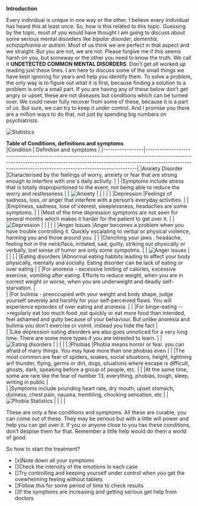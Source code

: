 **Introduction**

Every individual is unique in one way or the other. I believe every individual has heard this at least once.  So, how is this related to this topic. Guessing by the topic, most of you would have thought I am going to discuss about some serious mental disorders like *bipolar disorder, dementia, schizophrenia or autism*. 
Most of us think we are perfect in that aspect and we straight. But you are not, we are not. Please forgive me if this seems harsh on you, but someway or the other you need to know the truth. We call it **UNDETECTED COMMON MENTAL DISORDERS**. Don’t get all worked up reading just these lines. 
I am here to discuss some of the small things we have kept ignoring for years and help you identify them. To solve a problem, the only way is to figure out what it is first, because finding a solution to a problem is only a small part. 
If you are having any of these below don’t get angry or upset, these are not diseases but conditions which can be turned over. We could never fully recover from some of these, because it is a part of us. But sure, we can try to keep it under control. And I promise you there are a million ways to do that, not just by spending big numbers on psychiatrists.

![Statistics](https://marlin-prod.literatumonline.com/cms/attachment/61a6b651-c370-4bcc-b67c-a37d93a9931a/gr4_lrg.jpg)

**Table of Conditions, definitions and symptoms**                                                                                                                                                                                                                    
|Condition        | Definition and symptoms                                                                                                                                                                                                                |
|-----------------|--------------------------------------------------------------------------------------------------------------------------------------------------------------------------------------------------------------------------------------|
|Anxiety Disorder |Characterised by the feelings of worry, anxiety or fear that are strong enough to interfere with one's daily activity. 					                                                                                             |
|                 |Symptoms include stress that is totally disproportioned to the event, not being able to reduce the worry and restlessness                                                                                                             |
|      ![Anxiety](https://adaa.org/sites/default/files/Anxiety%20vs%20Anxiety%20Disorders%20Infographic.png)         |                                                                                                                                                                                     |
|                 |                                                                                                                                                                                                                                      |
|Depression		  |Feelings of sadness, loss, or anger that interfere with a person’s everyday activities.											                                                                                                     |
|                 |Emptiness, sadness, lose of interest, sleeplessness, headaches are some symptoms.	                                                                                                                                                 |
|                 |Most of the time depression symptoms are not seen for several months which makes it harder for the patient to get over it.                                                                                                            |
|                   ![Depression](https://dxe4ut1yp4dmw.cloudfront.net/3-anxiety-depression-symptoms-overlap.png)       |                                                                                                                                                                         |
|                 |                                                                                                                                                                                                                                      |
|Anger  Issues	  |Anger becomes a problem when you have trouble controlling it. Quickly escalating to verbal or physical violence, harming you and those around you.							                                                         |
|                 |Clenching your jaws , headache, feeling hot in the neck/face, irritated, sad, guilty, striking out physically or verbally, lost sense of humor are only some sympotms.                                                                |
|                         ![Anger issues](https://study.com/cimages/multimages/16/masks_of_anger_.png)                  |                                                                                                                                                                                               |
|                 |                                                                                                                                                                                                                                      |
|Eating disorders |Abnormal eating habbits leading to affect your body physically, mentally and socially. Eating disorder can be lack of eating or over eating											                                                 |
|                 |For anorexia - excessive limiting of calories, excessive exercise, vomiting after eating. Efforts to reduce weight, when you are in correct weight or worse, when you are underweight and deadly self-starvation. 					 |						
|                 |For bulimia - preoccupied with your weight and body shape, judge yourself severely and harshly for your self-perceived flaws. You will experience episodes of over eating and anorexia. 											     |
|                 |For binge-eating -->regularly eat too much food ,eat quickly or eat more food than intended, feel ashamed and guity because of your behaviour. But unlike anorexia and bulimia you don't exercise or vomit, instead you hide the fact |										
|                 |Like depression eating disorders are also goes unnoticed for a very long time. There are some more types if you are intrested to learn. 											                                                     |
|                 ![Eating disorders](https://www.thediabetescouncil.com/wp-content/uploads/2017/09/eating-disorder-stats-in-us-600x564.jpg)    |                                                                                                                                                                              |
|                 |                                                                                                                                                                                                                                      |
|Phobias 		  |Phobia means horror or fear. you can afraid of many things. You may have more than one phobias even											                                                                                         |
|                 |The most common are fear of spiders, snakes, social situations, height, lightning anf thunder, flying, germs or dirt, dogs, situations where escape is difficult, ghosts, dark, speaking before a group of people, etc.               |
|                 |At the same time, some are rare like the fear of number 13, everything, phobias, tough, sleep, writing in public			                                                                                                             |								
|                 |Symptoms include pounding heart rate, dry mouth, upset stomach, diziness, chest pain, nausea, trembling, chocking sensation, etc 											                                                         |
|              ![Phobia Statistics](https://www.fearof.net/wp-content/uploads/2019/10/fearof-study-phobias-age-gender-1024x768.png)   |
|                  |                                                                                                         |
                                                                                                                                                                                                                                                                                                                                          
            


These are only a few conditions and symptoms. All these are curable, you can come out of these. They may be serious but with a little will power and help you can get over it. If you or anyone close to you has these conditions, don’t despise them for that. 
Remember a little help would do them a world of good. 

So how to start the treatment?
* [x]Note down all your symptoms
* []Check the intensity of the emotions in each case
* []Try controlling and keeping yourself under control when you get the ovewhelming feeling without tablets
* []Follow this for some period of time to check results
* []If the symptoms are increasing and getting serious get help from doctors 

